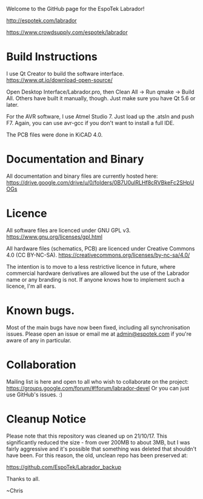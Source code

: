 Welcome to the GitHub page for the EspoTek Labrador!

http://espotek.com/labrador

https://www.crowdsupply.com/espotek/labrador

# Build Instructions
I use Qt Creator to build the software interface.
https://www.qt.io/download-open-source/

Open Desktop Interface/Labrador.pro, then Clean All -> Run qmake -> Build All.
Others have built it manually, though.
Just make sure you have Qt 5.6 or later.

For the AVR software, I use Atmel Studio 7.  Just load up the .atsln and push F7.
Again, you can use avr-gcc if you don't want to install a full IDE.

The PCB files were done in KiCAD 4.0.

# Documentation and Binary
All documentation and binary files are currently hosted here:
https://drive.google.com/drive/u/0/folders/0B7U0ulRLHf8cRVBkeFc2SHpUOGs

# Licence
All software files are licenced under GNU GPL v3.  https://www.gnu.org/licenses/gpl.html

All hardware files (schematics, PCB) are licenced under Creative Commons 4.0 (CC BY-NC-SA).  https://creativecommons.org/licenses/by-nc-sa/4.0/

The intention is to move to a less restrictive licence in future, where commercial hardware derivatives are allowed but the use of the Labrador name or any branding is not.  If anyone knows how to implement such a licence, I'm all ears.

# Known bugs.
Most of the main bugs have now been fixed, including all synchronisation issues.
Please open an issue or email me at admin@espotek.com if you're aware of any in particular.

# Collaboration
Mailing list is here and open to all who wish to collaborate on the project:
https://groups.google.com/forum/#!forum/labrador-devel
Or you can just use GitHub's issues.  :)

# Cleanup Notice
Please note that this repository was cleaned up on 21/10/17.
This significantly reduced the size - from over 200MB to about 3MB, but I was fairly aggressive and it's possible that something was deleted that shouldn't have been.
For this reason, the old, unclean repo has been preserved at:

https://github.com/EspoTek/Labrador_backup


Thanks to all.

~Chris
